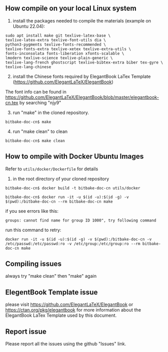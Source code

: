 ## How compile on your local Linux system

1. install the packages needed to compile the materials (example on Ubuntu 22.04):

```
sudo apt install make git texlive-latex-base \
texlive-latex-extra texlive-font-utils dia \
python3-pygments texlive-fonts-recommended \
texlive-fonts-extra texlive-xetex texlive-extra-utils \
fonts-inconsolata fonts-liberation xfonts-scalable \
lmodern texlive-science texlive-plain-generic \
texlive-lang-french ghostscript texlive-bibtex-extra biber tex-gyre \
texlive-lang-chinese
```
2. install the Chinese fonts required by ElegantBook LaTex Template (https://github.com/ElegantLaTeX/ElegantBook)

The font info can be found in https://github.com/ElegantLaTeX/ElegantBook/blob/master/elegantbook-cn.tex by searching "njy9"

3. run "make" in the cloned repository. 

```
bitbake-doc-cn$ make 
```

4. run "make clean" to clean

```
bitbake-doc-cn$ make clean
``` 

## How to ompile with Docker Ubuntu Images

Refer to `utils/docker/Dockerfile` for details

1. in the root directory of your cloned repository
```
bitbake-doc-cn$ docker build -t bitbake-doc-cn utils/docker
```
```
bitbake-doc-cn$ docker run -it -u $(id -u):$(id -g) -v $(pwd):/bitbake-doc-cn --rm bitbake-doc-cn make
```
if you see errors like this:
```
groups: cannot find name for group ID 1000", try following command
```
run this command to retry:
```
docker run -it -u $(id -u):$(id -g) -v $(pwd):/bitbake-doc-cn -v /etc/passwd:/etc/passwd:ro -v /etc/group:/etc/group:ro --rm bitbake-doc-cn make
```


## Compiling issues

always try "make clean" then "make" again

## ElegentBook Template issue

please visit https://github.com/ElegantLaTeX/ElegantBook or https://ctan.org/pkg/elegantbook for more information about the  ElegantBook LaTex Template used by this document.

## Report issue

Please report all the issues using the github "Issues" link.
 
